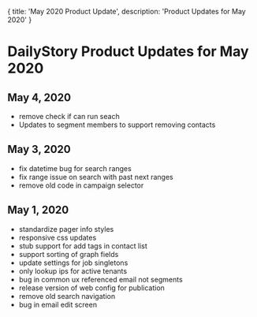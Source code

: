 {
	title: 'May 2020 Product Update',
	description: 'Product Updates for May 2020'
}
# DailyStory Product Updates for May 2020
## May 4, 2020
* remove check if can run seach
* Updates to segment members to support removing contacts

## May 3, 2020
* fix datetime bug for search ranges
* fix range issue on search with past next ranges
* remove old code in campaign selector

## May 1, 2020
* standardize pager info styles
* responsive css updates
* stub support for add tags in contact list
* support sorting of graph fields
* update settings for job singletons
* only lookup ips for active tenants
* bug in common ux referenced email not segments
* release version of web config for publication
* remove old search navigation
* bug in email edit screen
